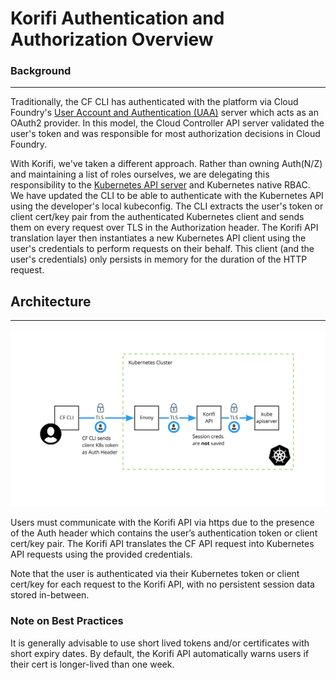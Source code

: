 # Korifi Authentication and Authorization Overview


### Background
---
Traditionally, the CF CLI has authenticated with the platform via Cloud Foundry's [User Account and Authentication (UAA)](https://docs.cloudfoundry.org/concepts/architecture/uaa.html) server which acts as an OAuth2 provider. In this model, the Cloud Controller API server validated the user's token and was responsible for most authorization decisions in Cloud Foundry.

With Korifi, we've taken a different approach. Rather than owning Auth(N/Z) and maintaining a list of roles ourselves, we are delegating this responsibility to the [Kubernetes API server](https://kubernetes.io/docs/reference/access-authn-authz/authentication/) and Kubernetes native RBAC. We have updated the CLI to be able to authenticate with the Kubernetes API using the developer's local kubeconfig. The CLI extracts the user's token or client cert/key pair from the authenticated Kubernetes client and sends them on every request over TLS in the Authorization header.
The Korifi API translation layer then instantiates a new Kubernetes API client using the user's credentials to perform requests on their behalf. This client (and the user's credentials) only persists in memory for the duration of the HTTP request.

## Architecture
---

![Korifi User Auth Flow](images/korifi_user_auth_flow.jpg)

Users must communicate with the Korifi API via https due to the presence of the Auth header which contains the user’s authentication token or client cert/key pair. The Korifi API translates the CF API request into Kubernetes API requests using the provided credentials.

Note that the user is authenticated via their Kubernetes token or client cert/key for each request to the Korifi API, with no persistent session data stored in-between.

### Note on Best Practices
It is generally advisable to use short lived tokens and/or certificates with short expiry dates.
By default, the Korifi API automatically warns users if their cert is longer-lived than one week.
